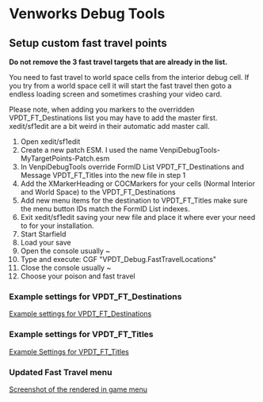 # Venworks Debug Tools

## Setup custom fast travel points

**Do not remove the 3 fast travel targets that are already in the list.**

You need to fast travel to world space cells from the interior debug cell. If you try from a world space cell it will start the fast travel then goto a endless loading screen and sometimes crashing your video card. 

Please note, when adding you markers to the overridden VPDT_FT_Destinations list you may have to add the master first. xedit/sf1edit are a bit weird in their automatic add master call. 

1. Open xedit/sf1edit
1. Create a new patch ESM. I used the name VenpiDebugTools-MyTargetPoints-Patch.esm
1. In VenpiDebugTools override FormID List VPDT_FT_Destinations and Message VPDT_FT_Titles into the new file in step 1
1. Add the XMarkerHeading or COCMarkers for your cells (Normal Interior and World Space) to the VPDT_FT_Destinations
1. Add new menu items for the destination to VPDT_FT_Titles make sure the menu button IDs match the FormID List indexes.
1. Exit xedit/sf1edit saving your new file and place it where ever your need to for your installation. 
1. Start Starfield
1. Load your save 
1. Open the console usually ~
1. Type and execute: CGF "VPDT_Debug.FastTravelLocations"
1. Close the console usually ~
1. Choose your poison and fast travel

### Example settings for VPDT_FT_Destinations
[Example settings for VPDT_FT_Destinations](./Documentation/images/VPDT_FT_Destinations.png)


### Example settings for VPDT_FT_Titles
[Example Settings for VPDT_FT_Titles](./Documentation/images/VPDT_FT_Titles.png)

### Updated Fast Travel menu
[Screenshot of the rendered in game menu](./Documentation/images/InGameFastTravelMenu.png)
